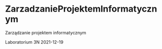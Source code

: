 # ZarzadzanieProjektemInformatycznym
Zarządzanie projektem informatycznym


Laboratorium 3N
2021-12-19
